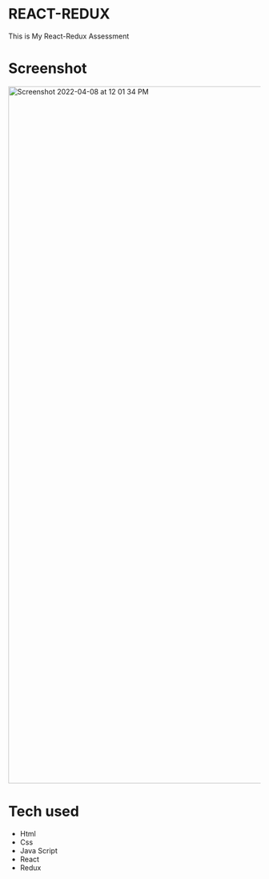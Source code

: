 # REACT-REDUX
This is My React-Redux Assessment

# Screenshot
<img width="1393" alt="Screenshot 2022-04-08 at 12 01 34 PM" src="https://user-images.githubusercontent.com/100840312/162378051-2c952db2-6ba0-47a8-83fa-14115e43febb.png">



# Tech used
* Html
* Css
* Java Script
* React
* Redux
